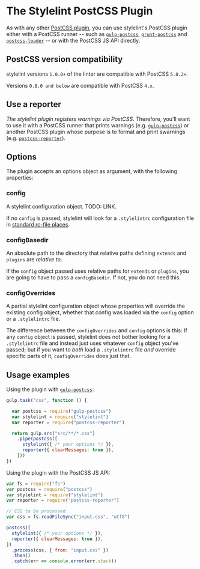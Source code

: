 # The Stylelint PostCSS Plugin

As with any other [PostCSS plugin](https://github.com/postcss/postcss#plugins), you can use stylelint's PostCSS plugin either with a PostCSS runner -- such as [`gulp-postcss`](https://github.com/postcss/gulp-postcss), [`grunt-postcss`](https://github.com/nDmitry/grunt-postcss) and [`postcss-loader`](https://github.com/postcss/postcss-loader) -- or with the PostCSS JS API directly.

## PostCSS version compatibility

stylelint versions `1.0.0+` of the linter are compatible with PostCSS `5.0.2+`.

Versions `0.8.0 and below` are compatible with PostCSS `4.x`.

## Use a reporter

_The stylelint plugin registers warnings via PostCSS_. Therefore, you'll want to use it with a PostCSS runner that prints warnings (e.g. [`gulp-postcss`](https://github.com/postcss/gulp-postcss)) or another PostCSS plugin whose purpose is to format and print swarnings (e.g. [`postcss-reporter`](https://github.com/postcss/postcss-reporter)).

## Options

The plugin accepts an options object as argument, with the following properties:

### config

A stylelint configuration object. TODO: LINK.

If no `config` is passed, stylelint will look for a `.stylelintrc` configuration file in [standard rc-file places](https://github.com/dominictarr/rc#standards).

### configBasedir

An absolute path to the directory that relative paths defining `extends` and `plugins` are *relative to*.

If the `config` object passed uses relative paths for `extends` or `plugins`, you are going to have to pass a `configBasedir`. If not, you do not need this.

### configOverrides

A partial stylelint configuration object whose properties will override the existing config object, whether that config was loaded via the `config` option or a `.stylelintrc` file.

The difference between the `configOverrides` and `config` options is this: If any `config` object is passed, stylelint does not bother looking for a `.stylelintrc` file and instead just uses whatever `config` object you've passed; but if you want to _both_ load a `.stylelintrc` file _and_ override specific parts of it, `configOverrides` does just that.

## Usage examples

Using the plugin with [`gulp-postcss`](https://github.com/postcss/gulp-postcss):

```js
gulp.task("css", function () {

  var postcss = require("gulp-postcss")
  var stylelint = require("stylelint")
  var reporter = require("postcss-reporter")

  return gulp.src("src/**/*.css")
    .pipe(postcss([
      stylelint({ /* your options */ }),
      reporter({ clearMessages: true }),
    ]))
})
```

Using the plugin with the PostCSS JS API:

```js
var fs = require("fs")
var postcss = require("postcss")
var stylelint = require("stylelint")
var reporter = require("postcss-reporter")

// CSS to be processed
var css = fs.readFileSync("input.css", "utf8")

postcss([
  stylelint({ /* your options */ }),
  reporter({ clearMessages: true }),
])
  .process(css, { from: "input.css" })
  .then()
  .catch(err => console.error(err.stack))
```
